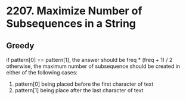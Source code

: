 # 2207. Maximize Number of Subsequences in a String
## Greedy
if pattern[0] == pattern[1], the answer should be freq * (freq + 1) / 2
otherwise, the maximum number of subsequence should be created in either of the following cases:
1. pattern[0] being placed before  the first character of text
2. pattern[1] being place after the last character of text